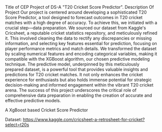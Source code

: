 Title of CEP Project of DS-A
"T20 Cricket Score Predictor".
Description Of Project
Our project is centered around developing a sophisticated T20 Score Predictor, a tool designed to forecast outcomes in T20 cricket matches with a high degree of accuracy. To achieve this, we initiated with a crucial step—data preparation. We sourced our dataset from Kaggle's Cricsheet, a reputable cricket statistics repository, and meticulously refined it. This involved cleaning the data to rectify any discrepancies or missing information, and selecting key features essential for prediction, focusing on player performance metrics and match details. We transformed the dataset by scaling numerical features and encoding categorical variables, making it compatible with the XGBoost algorithm, our chosen predictive modeling technique. The predictive model, underpinned by this meticulously prepared dataset, is a powerful tool that provides valuable insights and predictions for T20 cricket matches. It not only enhances the cricket experience for enthusiasts but also holds immense potential for strategic decision-making and informed engagement within the vibrant T20 cricket arena. The success of this project underscores the critical role of comprehensive data preparation in enabling the creation of accurate and effective predictive models.

A XgBoost based Cricket Score Predictor

Dataset: https://www.kaggle.com/cricsheet-a-retrosheet-for-cricket?select=t20s
